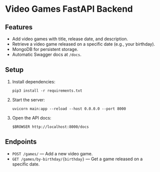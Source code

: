 # Video Games FastAPI Backend

## Features

- Add video games with title, release date, and description.
- Retrieve a video game released on a specific date (e.g., your birthday).
- MongoDB for persistent storage.
- Automatic Swagger docs at `/docs`.

## Setup

1. Install dependencies:

   ```
   pip3 install -r requirements.txt
   ```

2. Start the server:

   ```
   uvicorn main:app --reload --host 0.0.0.0 --port 8000
   ```

3. Open the API docs:
   ```
   $BROWSER http://localhost:8000/docs
   ```

## Endpoints

- `POST /games/` — Add a new video game.
- `GET /games/by-birthday/{birthday}` — Get a game released on a specific date.
